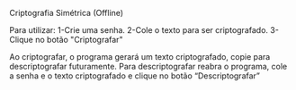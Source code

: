 Criptografia Simétrica (Offline)

Para utilizar: 1-Crie uma senha. 2-Cole o texto para ser criptografado. 3-Clique no botão "Criptografar"

Ao criptografar, o programa gerará um texto criptografado, copie para descriptografar futuramente. Para descriptografar reabra o programa, cole a senha e o texto criptografado e clique no botão “Descriptografar”
